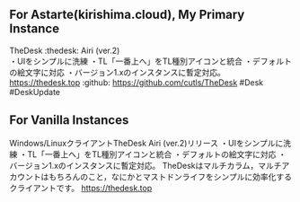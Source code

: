 ## For Astarte(kirishima.cloud), My Primary Instance

TheDesk :thedesk: Airi (ver.2)  
・UIをシンプルに洗練
・TL「一番上へ」をTL種別アイコンと統合
・デフォルトの絵文字に対応
・バージョン1.xのインスタンスに暫定対応。
https://thedesk.top
 :github: https://github.com/cutls/TheDesk #Desk #DeskUpdate

 ## For Vanilla Instances

 Windows/LinuxクライアントTheDesk Airi (ver.2)リリース
・UIをシンプルに洗練
・TL「一番上へ」をTL種別アイコンと統合
・デフォルトの絵文字に対応
・バージョン1.xのインスタンスに暫定対応。
TheDeskはマルチカラム，マルチアカウントはもちろんのこと，なにかとマストドンライフをシンプルに効率化するクライアントです。
https://thedesk.top
